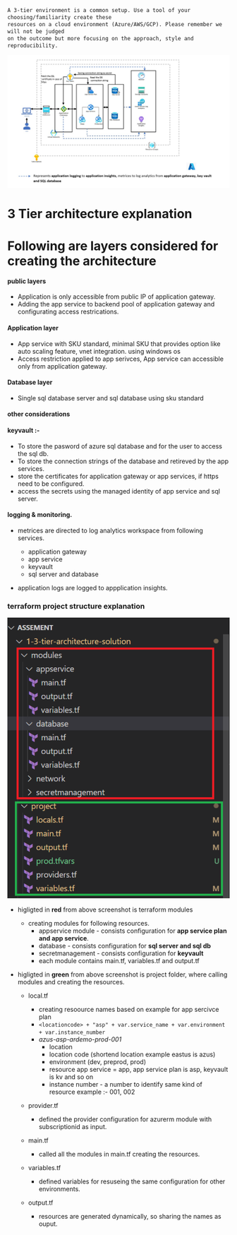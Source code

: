 ```
A 3-tier environment is a common setup. Use a tool of your choosing/familiarity create these
resources on a cloud environment (Azure/AWS/GCP). Please remember we will not be judged
on the outcome but more focusing on the approach, style and reproducibility.

```

![Alt text](document/3-tier-arch.jpg "3 tier archtecture azure")

# 3 Tier architecture explanation

# Following are layers considered for creating the architecture

#### public layers
* Application is only accessible from public IP of application gateway.
* Adding the app service to backend pool of application gateway and configurating access restrications.

#### Application layer
* App service with SKU standard, minimal SKU that provides option like auto scaling feature, vnet integration. using windows os
* Access restriction applied to app serivces, App service can accessible only from application gateway.

#### Database layer
* Single sql database server and sql database using sku standard

#### other considerations

#### keyvault :-
* To store the pasword of azure sql database and for the user to access the sql db.
* To store the connection strings of the database and retireved by the app services.
* store the certificates for application gateway or app services, if https need to be configured.
* access the secrets using the managed identity of app service and sql server.

#### logging & monitoring.
* metrices are directed to log analytics workspace from following services.
    - application gateway
    - app service
    - keyvault
    - sql server and database

* application logs are logged to appplication insights.


### terraform project structure explanation
![Alt text](document/tf-folder.jpg "terraform folder structure")

* higligted in **red** from above screenshot is terraform modules
    - creating modules for following resources.
        + appservice module - consists configuration for **app service plan and app service**.
        + database - consists configuration for **sql server and sql db**
        + secretmanagement -  consists configuration for **keyvault**
        + each module contains main.tf, variables.tf and output.tf

* higligted in **green** from above screenshot is project folder, where calling modules and creating the resources.
    - local.tf 
        + creating resoource names based on example for app sercivce plan
        + ``` <locationcode> + "asp" + var.service_name + var.environment + var.instance_number ```
        +  *azus-asp-ardemo-prod-001*
            - location
            - location code (shortend location example eastus is azus)
            - environment (dev, preprod, prod)
            - resource app service = app, app service plan is asp, keyvault is kv and so on
            - instance number - a number to identify same kind of resource example :- 001, 002
    - provider.tf 
        + defined the provider configuration for azurerm module with subscriptionid as input.

    - main.tf
        + called all the modules in main.tf creating the resources.

    - variables.tf
        + defined variables for resuseing the same configuration for other environments.
    - output.tf
        + resources are generated dynamically, so sharing the names as ouput.